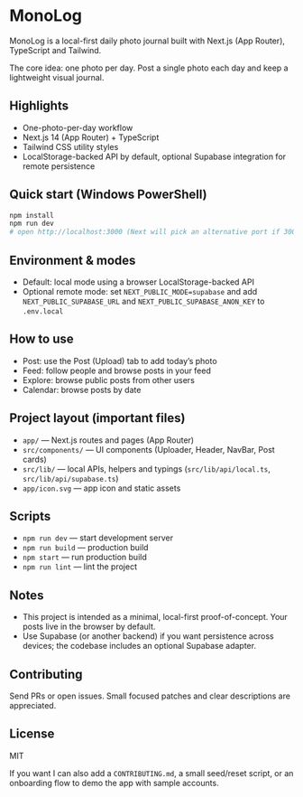 # MonoLog

MonoLog is a local-first daily photo journal built with Next.js (App Router), TypeScript and Tailwind.

The core idea: one photo per day. Post a single photo each day and keep a lightweight visual journal.

## Highlights

- One-photo-per-day workflow
- Next.js 14 (App Router) + TypeScript
- Tailwind CSS utility styles
- LocalStorage-backed API by default, optional Supabase integration for remote persistence

## Quick start (Windows PowerShell)

```powershell
npm install
npm run dev
# open http://localhost:3000 (Next will pick an alternative port if 3000 is in use)
```

## Environment & modes

- Default: local mode using a browser LocalStorage-backed API
- Optional remote mode: set `NEXT_PUBLIC_MODE=supabase` and add `NEXT_PUBLIC_SUPABASE_URL` and `NEXT_PUBLIC_SUPABASE_ANON_KEY` to `.env.local`

## How to use

- Post: use the Post (Upload) tab to add today’s photo
- Feed: follow people and browse posts in your feed
- Explore: browse public posts from other users
- Calendar: browse posts by date

## Project layout (important files)

- `app/` — Next.js routes and pages (App Router)
- `src/components/` — UI components (Uploader, Header, NavBar, Post cards)
- `src/lib/` — local APIs, helpers and typings (`src/lib/api/local.ts`, `src/lib/api/supabase.ts`)
- `app/icon.svg` — app icon and static assets

## Scripts

- `npm run dev` — start development server
- `npm run build` — production build
- `npm start` — run production build
- `npm run lint` — lint the project

## Notes

- This project is intended as a minimal, local-first proof-of-concept. Your posts live in the browser by default.
- Use Supabase (or another backend) if you want persistence across devices; the codebase includes an optional Supabase adapter.

## Contributing

Send PRs or open issues. Small focused patches and clear descriptions are appreciated.

## License

MIT


If you want I can also add a `CONTRIBUTING.md`, a small seed/reset script, or an onboarding flow to demo the app with sample accounts.